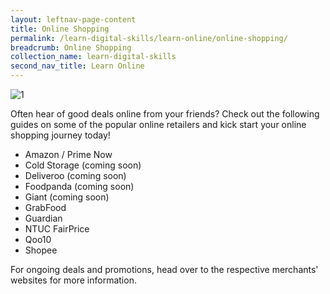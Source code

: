```yaml
---
layout: leftnav-page-content
title: Online Shopping
permalink: /learn-digital-skills/learn-online/online-shopping/
breadcrumb: Online Shopping
collection_name: learn-digital-skills
second_nav_title: Learn Online
---
```

![1](/images/learn-online/e-payment.jpg)

Often hear of good deals online from your friends? Check out the following guides on some of the popular online retailers and kick start your online shopping journey today! <br>

* Amazon / Prime Now
* Cold Storage (coming soon)
* Deliveroo (coming soon)
* Foodpanda (coming soon)
* Giant (coming soon)
* GrabFood
* Guardian
* NTUC FairPrice
* Qoo10
* Shopee

For ongoing deals and promotions, head over to the respective merchants' websites for more information.
